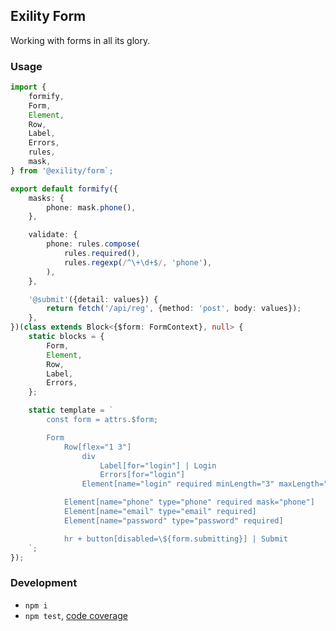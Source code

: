 Exility Form
------------
Working with forms in all its glory.


### Usage

```ts
import {
	formify,
	Form,
	Element,
	Row,
	Label,
	Errors,
	rules,
	mask,
} from '@exility/form`;

export default formify({
	masks: {
		phone: mask.phone(),
	},

	validate: {
		phone: rules.compose(
			rules.required(),
			rules.regexp(/^\+\d+$/, 'phone'),
		),
	},

	'@submit'({detail: values}) {
		return fetch('/api/reg', {method: 'post', body: values});
	},
})(class extends Block<{$form: FormContext}, null> {
	static blocks = {
		Form,
		Element,
		Row,
		Label,
		Errors,
	};

	static template = `
		const form = attrs.$form;

		Form
			Row[flex="1 3"]
				div
					Label[for="login"] | Login
					Errors[for="login"]
				Element[name="login" required minLength="3" maxLength="32"]

			Element[name="phone" type="phone" required mask="phone"]
			Element[name="email" type="email" required]
			Element[name="password" type="password" required]

			hr + button[disabled=\${form.submitting}] | Submit
	`;
});
```


### Development

 - `npm i`
 - `npm test`, [code coverage](./coverage/lcov-report/index.html)
